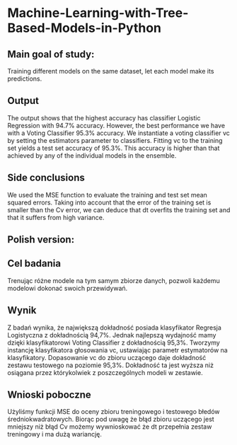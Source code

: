 # Machine-Learning-with-Tree-Based-Models-in-Python

## Main goal of study:

Training different models on the same dataset, let each model make its predictions. 

## Output

The output shows that the highest accuracy has classifier Logistic Regression with 94.7% accuracy.
However, the best performance we have with a Voting Classifier 95.3% accuracy. We instantiate a voting classifier vc by setting the estimators parameter to classifiers.
Fitting vc to the training set yields a test set accuracy of 95.3%. This accuracy is higher than that achieved by any of the individual models in the ensemble.


## Side conclusions

We used the MSE function to evaluate the training and test set mean squared errors. Taking into account that the error of the training set is smaller than the Cv error, we can
deduce that dt overfits the training set and that it suffers from high variance.

## Polish version: 

## Cel badania

Trenując różne modele na tym samym zbiorze danych, pozwoli każdemu modelowi dokonać swoich przewidywań.

## Wynik

Z badań wynika, że ​​największą dokładność posiada klasyfikator Regresja Logistyczna z dokładnością 94,7%.
Jednak najlepszą wydajność mamy dzięki klasyfikatorowi Voting Classifier z dokładnością 95,3%. Tworzymy instancję klasyfikatora głosowania vc, ustawiając parametr estymatorów na klasyfikatory.
Dopasowanie vc do zbioru uczącego daje dokładność zestawu testowego na poziomie 95,3%. Dokładność ta jest wyższa niż osiągana przez którykolwiek z poszczególnych modeli w zestawie.

## Wnioski poboczne

Użyliśmy funkcji MSE do oceny zbioru treningowego i testowego błedów średniokwadratowych. Biorąc pod uwagę że błąd zbioru uczącego jest mniejszy niż błąd Cv możemy
wywnioskować że dt przepełnia zestaw treningowy i ma dużą wariancję.

